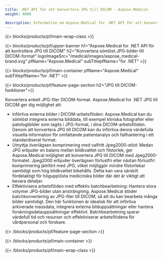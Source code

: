 ```yaml
---
title: .NET API för att konvertera JPG till DICOM - Aspose.Medical
weight: 8000

description: Information om Aspose.Medical for .NET API för att konvertera JPG till DICOM
---
```


{{< blocks/products/pf/main-wrap-class >}}

{{< blocks/products/pf/upper-banner h1="Aspose.Medical for .NET API för att kontrollera JPG till DICOM" h2="Konvertera sömlöst JPG-bilder till DICOM-format" logoImageSrc="/medical/images/aspose_medical-brand.svg" pfName="Aspose.Medical" subTitlepfName="for .NET" >}}

{{< blocks/products/pf/main-container pfName="Aspose.Medical" subTitlepfName="for .NET" >}}

{{< blocks/products/pf/feature-page-section h2="JPG till DICOM-funktioner">}}

<p>Konvertera enkelt JPG-filer DICOM-format. Aspose.Medical for .NET JPG till DICOM ger dig möjlighet att:</p>

<ul>
<li>Införliva externa bilder i DICOM-arbetsflöden: Aspose.Medical kan du sömlöst integrera externa bilddata, till exempel kliniska fotografier eller patologibilder som tagits i JPG-format, i dina DICOM-arbetsflöden. Genom att konvertera JPG till DICOM kan du införliva denna värdefulla visuella information för omfattande patientanalys och fallhantering i ett standardiserat format.</li>
<li>Utnyttja överlägsen komprimering med valfritt Jpeg2000-stöd: Medan JPG erbjuder en balans mellan bildkvalitet och filstorlek, ger Aspose.Medical möjlighet att konvertera JPG till DICOM med Jpeg2000-formatet. Jpeg2000 erbjuder överlägsen förlustfri eller nästan förlustfri komprimering jämfört med JPG, vilket möjliggör mindre filstorlekar samtidigt som hög bildkvalitet bibehålls. Detta kan vara särskilt fördelaktigt för högupplösta medicinska bilder där det är viktigt att bevara detaljer.</li>
<li>Effektivisera arbetsflöden med effektiv batchbearbetning: Hantera stora volymer JPG-bilder utan ansträngning. Aspose.Medical stöder batchkonvertering av JPG-filer till DICOM, så att du kan bearbeta många bilder samtidigt. Den här funktionen är idealisk för att införliva arkiverade massdata, integrera externa bilduppsättningar eller hantera forskningsdatauppsättningar effektivt. Batchbearbetning sparar värdefull tid och resurser och effektiviserar arbetsflödena för vårdpersonal och forskare.</li>
</ul>

{{< /blocks/products/pf/feature-page-section >}}

{{< /blocks/products/pf/main-container >}}

{{< /blocks/products/pf/main-wrap-class >}}
